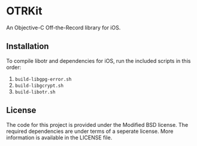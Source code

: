 OTRKit
======

An Objective-C Off-the-Record library for iOS.

Installation
-------

To compile libotr and dependencies for iOS, run the included scripts in this order:

1. `build-libgpg-error.sh`
2. `build-libgcrypt.sh`
3. `build-libotr.sh`

License
-------
The code for this project is provided under the Modified BSD license. The required dependencies are under terms of a seperate license. More information is available in the LICENSE file.